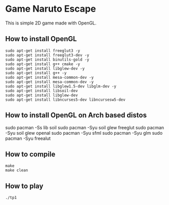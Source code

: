 # Game Naruto Escape

This is simple 2D game made with OpenGL.

## How to install OpenGL

    sudo apt-get install freeglut3 -y 
    sudo apt-get install freeglut3-dev -y 
    sudo apt-get install binutils-gold -y 
    sudo apt-get install g++ cmake -y 
    sudo apt-get install libglew-dev -y
    sudo apt-get install g++ -y 
    sudo apt-get install mesa-common-dev -y 
    sudo apt-get install mesa-common-dev -y 
    sudo apt-get install libglew1.5-dev libglm-dev -y
    sudo apt-get install libsoil-dev
    sudo apt-get install libglew-dev
    sudo apt-get install libncurses5-dev libncursesw5-dev 


## How to install OpenGL on Arch based distos

sudo pacman -Ss lib soil
sudo pacman -Syu soil glew freeglut
sudo pacman -Syu soil glew openal
sudo pacman -Syu sfml
sudo pacman -Syu glm
sudo pacman -Syu freealut


## How to compile 

    make
    make clean
    
## How to play
    
    ./tp1
